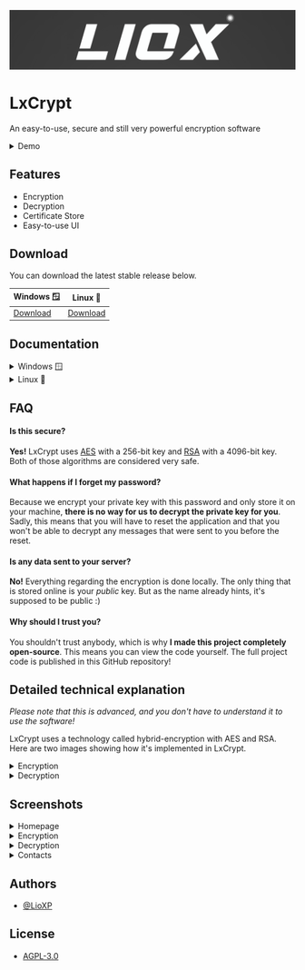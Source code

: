 ![Logo](https://raw.githubusercontent.com/LioXP/LioXP/main/img.png)

# LxCrypt

An easy-to-use, secure and still very powerful encryption software

<details>
<summary>Demo</summary>

![Demo](https://raw.githubusercontent.com/LioXP/LxCrypt/main/img/demo.gif)

</details>

## Features

- Encryption
- Decryption
- Certificate Store
- Easy-to-use UI

## Download

You can download the latest stable release below.

| Windows 🪟                                                                                | Linux 🐧                                                                            |
| ----------------------------------------------------------------------------------------- | ----------------------------------------------------------------------------------- |
| [Download](https://github.com/LioXP/LxCrypt/releases/latest/download/LxCrypt-windows.exe) | [Download](https://github.com/LioXP/LxCrypt/releases/latest/download/LxCrypt-linux) |

## Documentation

<details>
<summary>Windows 🪟</summary>

1. Download the LxCrypt-windows.exe file.
2. Execute (double-click) it and follow the instructions on your screen.

- For easier access, just put the file on your desktop.

</details>

<details>
<summary>Linux 🐧</summary>

1. Download the LxCrypt-linux file. For example like this:

```
curl -O -L https://github.com/LioXP/LxCrypt/releases/latest/download/LxCrypt-linux
```

2. Run `chmod +x LxCrypt-linux` (only needed once).
3. Run `./LxCrypt-linux` to start the application.

- For easier access, you can create an alias in your shell.
  - ZSH: [Tutorial](https://linuxhint.com/configure-use-aliases-zsh/)
  - Bash: [Tutorial](https://linuxize.com/post/how-to-create-bash-aliases/)

</details>

## FAQ

#### Is this secure?

**Yes!** LxCrypt uses [AES](https://en.wikipedia.org/wiki/Advanced_Encryption_Standard) with a 256-bit key and [RSA](<https://en.wikipedia.org/wiki/RSA_(cryptosystem)>) with a 4096-bit key. Both of those algorithms are considered very safe.

#### What happens if I forget my password?

Because we encrypt your private key with this password and only store it on your machine, **there is no way for us to decrypt the private key for you**. Sadly, this means that you will have to reset the application and that you won't be able to decrypt any messages that were sent to you before the reset.

#### Is any data sent to your server?

**No!** Everything regarding the encryption is done locally. The only thing that is stored online is your _public_ key. But as the name already hints, it's supposed to be public :)

#### Why should I trust you?

You shouldn't trust anybody, which is why **I made this project completely open-source**. This means you can view the code yourself. The full project code is published in this GitHub repository!

## Detailed technical explanation

_Please note that this is advanced, and you don't have to understand it to use the software!_

LxCrypt uses a technology called hybrid-encryption with AES and RSA.
Here are two images showing how it's implemented in LxCrypt.

<details>
<summary>Encryption</summary>

![Encryption](https://raw.githubusercontent.com/LioXP/LxCrypt/main/img/LxCrypt-encryption.webp)

</details>

<details>
<summary>Decryption</summary>

![Decryption](https://raw.githubusercontent.com/LioXP/LxCrypt/main/img/LxCrypt-decryption.webp)

</details>

## Screenshots

<details>
<summary>Homepage</summary>

![Homepage](https://raw.githubusercontent.com/LioXP/LxCrypt/main/img/homepage.webp)

</details>

<details>
<summary>Encryption</summary>

![Encryption](https://raw.githubusercontent.com/LioXP/LxCrypt/main/img/encryption.webp)

</details>

<details>
<summary>Decryption</summary>

![Decryption](https://raw.githubusercontent.com/LioXP/LxCrypt/main/img/decryption.webp)

</details>

<details>
<summary>Contacts</summary>

![Contacts](https://raw.githubusercontent.com/LioXP/LxCrypt/main/img/contacts.webp)

</details>

## Authors

- [@LioXP](https://github.com/LioXP)

## License

- [AGPL-3.0](https://choosealicense.com/licenses/agpl-3.0/)

